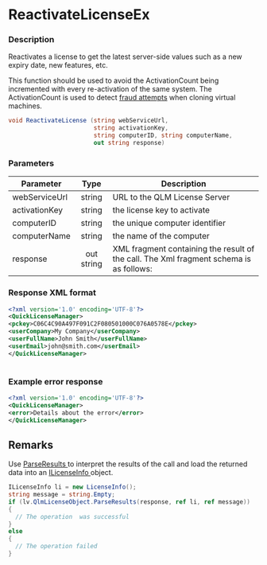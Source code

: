 # ReactivateLicenseEx

### Description

Reactivates a license to get the latest server-side values such as a new expiry date, new features, etc.

This function should be used to avoid the ActivationCount being incremented with every re-activation of the same system. The ActivationCount is used to detect [fraud attempts](https://support.soraco.co/hc/en-us/articles/211530743-How-does-QLM-protect-an-application-hosted-on-a-Virtual-Machine-VM-) when cloning virtual machines.

```csharp
void ReactivateLicense (string webServiceUrl,
                        string activationKey, 
                        string computerID, string computerName,
                        out string response)
```

### Parameters

| Parameter     |    Type    | Description                                                                            |
| ------------- | :--------: | -------------------------------------------------------------------------------------- |
| webServiceUrl |   string   | URL to the QLM License Server                                                          |
| activationKey |   string   | the license key to activate                                                            |
| computerID    |   string   | the unique computer identifier                                                         |
| computerName  |   string   | the name of the computer                                                               |
| response      | out string | XML fragment containing the result of the call. The Xml fragment schema is as follows: |

### Response XML format

```xml
<?xml version='1.0' encoding='UTF-8'?>
<QuickLicenseManager>
<pckey>C06C4C90A497F091C2F080501000C076A0578E</pckey>
<userCompany>My Company</userCompany>
<userFullName>John Smith</userFullName>
<userEmail>john@smith.com</userEmail>
</QuickLicenseManager>
 
```

### Example error response

```xml
<?xml version='1.0' encoding='UTF-8'?>
<QuickLicenseManager>
<error>Details about the error</error>
</QuickLicenseManager>
```

## Remarks

Use [ParseResults ](https://soraco.readme.io/reference/parseresults)to interpret the results of the call and load the returned data into an [ILicenseInfo ](https://soraco.readme.io/reference/ilicenseinfo)object.

```c#
ILicenseInfo li = new LicenseInfo();
string message = string.Empty;
if (lv.QlmLicenseObject.ParseResults(response, ref li, ref message))
{
  // The operation  was successful	
}
else
{
  // The operation failed
}
```
